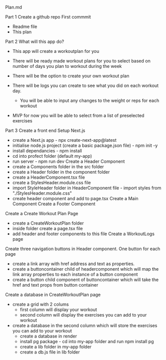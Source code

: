 Plan.md

Part 1
Create a github repo
First commmit
  - Readme file
  - This plan

Part 2 
What will this app do?
  - This app will create a workoutplan for you
  - There will be ready made workout plans for you to select based on number of days you plan to workout during the week
  - There will be the option to create your own workout plan
  - There will be logs you can create to see what you did on each workout day. 
      - You will be able to input any changes to the weight or reps for each workout
  
  - MVP for now you will be able to select from a list of preselected exercises

Part 3
Create a front end
  Setup Next.js
  - create a Next.js app - npx create-next-app@latest
  - initialise node.js project (create a basic package.json file) - npm init -y
  - install dependancies - npm install
  - cd into profect folder (default my-app)
  - run server - npm run dev
Create a Header Component
  - create a Components folder in the src folder
  - create a Header folder in the component folder
  - create a HeaderComponent.tsx file
  - create a StylesHeader.module.css file
  - import StyleHeader folder in HeaderComponent file - import styles from "./StylesHeader.module.css"
  - create header component and add to page.tsx
Create a Main Component
Create a Footer Component

Create a Create Workout Plan Page
  - create a CreateWorkoutPlan folder
  - inside folder create a page.tsx file
  - add header and footer components to this file
Create a WorkoutLogs page

Create three navigation buttons in Header component. One button for each page
  - create a link array with href address and text as properties.
  - create a buttoncontainer child of headercomponent which will map the link array properties to each instance of a button component
  - create a button child component of buttoncontainer which will take the href and text props from button container

Create a database in CreateWorkoutPlan page
  - create a grid with 2 colums
    - first column will display your workout
    - second column will display the exercises you can add to your workout
  - create a database in the second column which will store the exercises you can add to your workout
    - create a database in render
    - install pg package - cd into my-app folder and run npm install pg
    - create a lib folder in my-app folder
    - create a db.js file in lib folder









 
